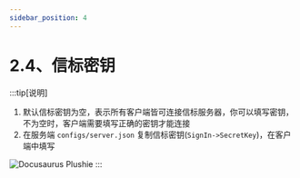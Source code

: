 ```yaml
---
sidebar_position: 4
---
```


# 2.4、信标密钥

:::tip[说明]

1. 默认信标密钥为空，表示所有客户端皆可连接信标服务器，你可以填写密钥，不为空时，客户端需要填写正确的密钥才能连接
2. 在服务端 `configs/server.json` 复制信标密钥(`SignIn->SecretKey`)，在客户端中填写

![Docusaurus Plushie](./img/signin.png)
:::
